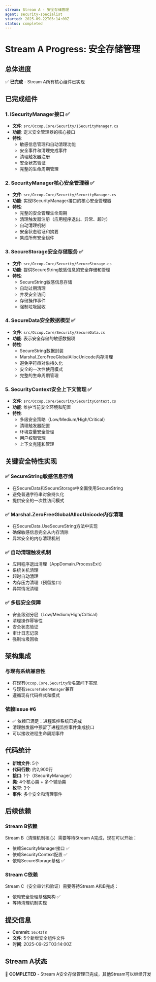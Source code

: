 ```yaml
---
stream: Stream A - 安全存储管理
agent: security-specialist
started: 2025-09-22T03:14:00Z
status: completed
---
```


# Stream A Progress: 安全存储管理

## 总体进度
✅ **已完成** - Stream A所有核心组件已实现

## 已完成组件

### 1. ISecurityManager接口 ✅
- **文件**: `src/Occop.Core/Security/ISecurityManager.cs`
- **功能**: 定义安全管理器的核心接口
- **特性**:
  - 敏感信息管理和自动清理功能
  - 安全事件和清理完成事件
  - 清理触发器注册
  - 安全状态验证
  - 完整的生命周期管理

### 2. SecurityManager核心安全管理器 ✅
- **文件**: `src/Occop.Core/Security/SecurityManager.cs`
- **功能**: 实现ISecurityManager接口的核心安全管理器
- **特性**:
  - 完整的安全管理生命周期
  - 清理触发器注册（应用程序退出、异常、超时）
  - 自动清理机制
  - 安全状态验证和摘要
  - 集成所有安全组件

### 3. SecureStorage安全存储服务 ✅
- **文件**: `src/Occop.Core/Security/SecureStorage.cs`
- **功能**: 提供SecureString敏感信息的安全存储和管理
- **特性**:
  - SecureString敏感信息存储
  - 自动过期清理
  - 并发安全访问
  - 存储操作事件
  - 强制垃圾回收

### 4. SecureData安全数据模型 ✅
- **文件**: `src/Occop.Core/Security/SecureData.cs`
- **功能**: 表示安全存储的敏感数据项
- **特性**:
  - SecureString数据封装
  - Marshal.ZeroFreeGlobalAllocUnicode内存清理
  - 避免字符串对象持久化
  - 安全的一次性使用模式
  - 完整的生命周期管理

### 5. SecurityContext安全上下文管理 ✅
- **文件**: `src/Occop.Core/Security/SecurityContext.cs`
- **功能**: 维护当前安全环境和配置
- **特性**:
  - 多级安全策略（Low/Medium/High/Critical）
  - 清理触发器配置
  - 环境变量安全管理
  - 用户权限管理
  - 上下文克隆和管理

## 关键安全特性实现

### ✅ SecureString敏感信息存储
- 在SecureData和SecureStorage中全面使用SecureString
- 避免普通字符串对象持久化
- 提供安全的一次性访问模式

### ✅ Marshal.ZeroFreeGlobalAllocUnicode内存清理
- 在SecureData.UseSecureString方法中实现
- 确保敏感信息完全从内存清除
- 异常安全的内存清理机制

### ✅ 自动清理触发机制
- 应用程序退出清理（AppDomain.ProcessExit）
- 系统关机清理
- 超时自动清理
- 内存压力清理（预留接口）
- 异常情况清理

### ✅ 多层安全保障
- 安全级别分层（Low/Medium/High/Critical）
- 清理操作幂等性
- 安全状态验证
- 审计日志记录
- 强制垃圾回收

## 架构集成

### 与现有系统兼容性
- 在现有`Occop.Core.Security`命名空间下实现
- 与现有`SecureTokenManager`兼容
- 遵循现有代码样式和模式

### 依赖Issue #6
- ✅ 依赖已满足：进程监控系统已完成
- 清理触发器中预留了进程监控事件集成接口
- 可以接收进程生命周期事件

## 代码统计
- **新增文件**: 5个
- **代码行数**: 约2,900行
- **接口**: 1个（ISecurityManager）
- **类**: 4个核心类 + 多个辅助类
- **枚举**: 3个
- **事件**: 多个安全和清理事件

## 后续依赖

### Stream B依赖
Stream B（清理机制核心）需要等待Stream A完成，现在可以开始：
- 依赖SecurityManager接口 ✅
- 依赖SecurityContext配置 ✅
- 依赖SecureStorage基础 ✅

### Stream C依赖
Stream C（安全审计和验证）需要等待Stream A和B完成：
- 依赖安全管理基础架构 ✅
- 等待清理机制实现

## 提交信息
- **Commit**: `56c43f8`
- **文件**: 5个新增安全组件文件
- **时间**: 2025-09-22T03:14:00Z

## Stream A状态
🎉 **COMPLETED** - Stream A安全存储管理已完成，其他Stream可以继续开发